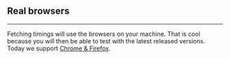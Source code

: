 ## Real browsers
* * *
Fetching timings will use the browsers on your machine. That is cool because you will then be able to test with the latest released versions. Today we support [Chrome & Firefox](/documentation/browsers/).
